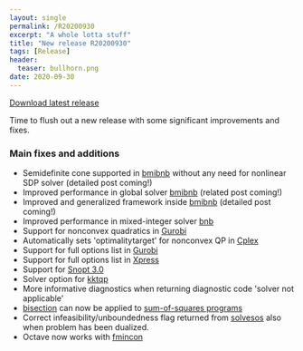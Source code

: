 ```yaml
---
layout: single
permalink: /R20200930
excerpt: "A whole lotta stuff"
title: "New release R20200930"
tags: [Release]
header:
  teaser: bullhorn.png
date: 2020-09-30
---
```



[Download latest release](/download)

Time to flush out a new release with some significant improvements and fixes.

### Main fixes and additions

* Semidefinite cone supported in [bmibnb](/solver/bmibnb/) without any need for nonlinear SDP solver (detailed post coming!)
* Improved performance in global solver [bmibnb](/solver/bmibnb/) (related post coming!)
* Improved and generalized framework inside [bmibnb](/solver/bmibnb/) (detailed post coming!)
* Improved performance in mixed-integer solver [bnb](/solver/bnb/)
* Support for nonconvex quadratics in [Gurobi](/solver/gurobi)
* Automatically sets 'optimalitytarget' for nonconvex QP in [Cplex](/solver/cplex)
* Support for full options list in [Gurobi](/solver/gurobi)
* Support for full options list in [Xpress](/solver/xpress)
* Support for [Snopt 3.0](/solver/snopt)
* Solver option for [kktqp](/solver/kktqp)
* More informative diagnostics when returning diagnostic code 'solver not applicable'
* [bisection](/solver/bisection) can now be applied to [sum-of-squares programs](/tutorial/sumofsquaresprogramming)
* Correct infeasibility/unboundedness flag returned from [solvesos](/command/solvesos) also when problem has been dualized.
* Octave now works with [fmincon](/solver/fmincon)













